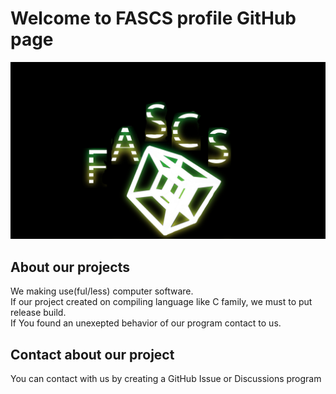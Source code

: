 # Welcome to FASCS profile GitHub page
![FASCS banner image](https://raw.githubusercontent.com/FASCS/.github/d572e10cd0c5cb6f8dcc78389d311a51b3532a91/profile/FASCS.jpg)
## About our projects
We making use(ful/less) computer software.  
If our project created on compiling language like C family, we must to put release build.  
If You found an unexepted behavior of our program contact to us.
 
  
  
## Contact about our project
You can contact with us by creating a GitHub Issue or Discussions program  


<!--

**Here are some ideas to get you started:**

🙋‍♀️ A short introduction - what is your organization all about?
🌈 Contribution guidelines - how can the community get involved?
👩‍💻 Useful resources - where can the community find your docs? Is there anything else the community should know?
🍿 Fun facts - what does your team eat for breakfast?
🧙 Remember, you can do mighty things with the power of [Markdown](https://docs.github.com/github/writing-on-github/getting-started-with-writing-and-formatting-on-github/basic-writing-and-formatting-syntax)
-->
